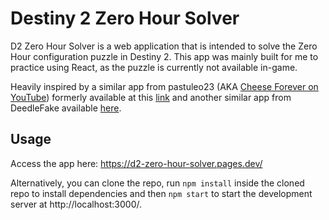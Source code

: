 # Destiny 2 Zero Hour Solver

D2 Zero Hour Solver is a web application that is intended to solve the Zero Hour configuration puzzle in Destiny 2. This app was mainly built for me to practice using React, as the puzzle is currently not available in-game. 

Heavily inspired by a similar app from pastuleo23 (AKA [Cheese Forever on YouTube](https://www.youtube.com/c/cheeseforever)) formerly available at this [link](https://fiddle.jshell.net/pastuleo23/xu1snrc0/show) and another similar app from DeedleFake available [here](https://deedlefake.github.io/zero-hour-configuration-solver/). 

## Usage

Access the app here: https://d2-zero-hour-solver.pages.dev/

Alternatively, you can clone the repo, run `npm install` inside the cloned repo to install dependencies and then `npm start` to start the development server at http://localhost:3000/.
